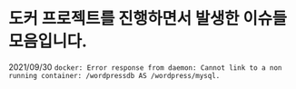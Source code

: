 # 도커 프로젝트를 진행하면서 발생한 이슈들 모음입니다.

2021/09/30
`docker: Error response from daemon: Cannot link to a non running container: /wordpressdb AS /wordpress/mysql.`


